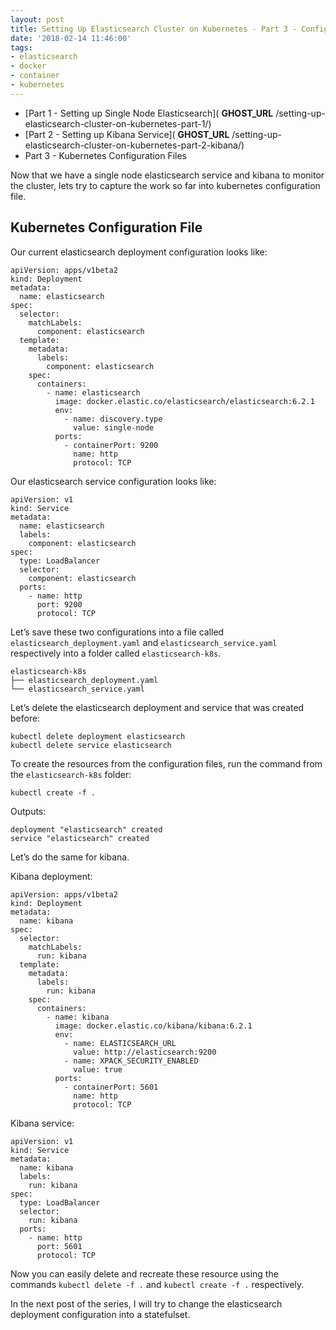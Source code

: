 ```yaml
---
layout: post
title: Setting Up Elasticsearch Cluster on Kubernetes - Part 3 - Configuration File
date: '2018-02-14 11:46:00'
tags:
- elasticsearch
- docker
- container
- kubernetes
---
```


- [Part 1 - Setting up Single Node Elasticsearch]( __GHOST_URL__ /setting-up-elasticsearch-cluster-on-kubernetes-part-1/)
- [Part 2 - Setting up Kibana Service]( __GHOST_URL__ /setting-up-elasticsearch-cluster-on-kubernetes-part-2-kibana/)
- Part 3 - Kubernetes Configuration Files

Now that we have a single node elasticsearch service and kibana to monitor the cluster, lets try to capture the work so far into kubernetes configuration file.

## Kubernetes Configuration File

Our current elasticsearch deployment configuration looks like:

    apiVersion: apps/v1beta2
    kind: Deployment
    metadata:
      name: elasticsearch
    spec:
      selector:
        matchLabels:
          component: elasticsearch
      template:
        metadata:
          labels:
            component: elasticsearch
        spec:
          containers:
            - name: elasticsearch
              image: docker.elastic.co/elasticsearch/elasticsearch:6.2.1
              env:
                - name: discovery.type
                  value: single-node
              ports:
                - containerPort: 9200
                  name: http
                  protocol: TCP

Our elasticsearch service configuration looks like:

    apiVersion: v1
    kind: Service
    metadata:
      name: elasticsearch
      labels:
        component: elasticsearch
    spec:
      type: LoadBalancer
      selector:
        component: elasticsearch
      ports:
        - name: http
          port: 9200
          protocol: TCP

Let’s save these two configurations into a file called `elasticsearch_deployment.yaml` and `elasticsearch_service.yaml` respectively into a folder called `elasticsearch-k8s`.

    elasticsearch-k8s
    ├── elasticsearch_deployment.yaml
    └── elasticsearch_service.yaml

Let’s delete the elasticsearch deployment and service that was created before:

    kubectl delete deployment elasticsearch
    kubectl delete service elasticsearch

To create the resources from the configuration files, run the command from the `elasticsearch-k8s` folder:

    kubectl create -f .

Outputs:

    deployment "elasticsearch" created
    service "elasticsearch" created

Let’s do the same for kibana.

Kibana deployment:

    apiVersion: apps/v1beta2
    kind: Deployment
    metadata:
      name: kibana
    spec:
      selector:
        matchLabels:
          run: kibana
      template:
        metadata:
          labels:
            run: kibana
        spec:
          containers:
            - name: kibana
              image: docker.elastic.co/kibana/kibana:6.2.1
              env:
                - name: ELASTICSEARCH_URL
                  value: http://elasticsearch:9200
                - name: XPACK_SECURITY_ENABLED
                  value: true
              ports:
                - containerPort: 5601
                  name: http
                  protocol: TCP

Kibana service:

    apiVersion: v1
    kind: Service
    metadata:
      name: kibana
      labels:
        run: kibana
    spec:
      type: LoadBalancer
      selector:
        run: kibana
      ports:
        - name: http
          port: 5601
          protocol: TCP

Now you can easily delete and recreate these resource using the commands `kubectl delete -f .` and `kubectl create -f .` respectively.

In the next post of the series, I will try to change the elasticsearch deployment configuration into a statefulset.

